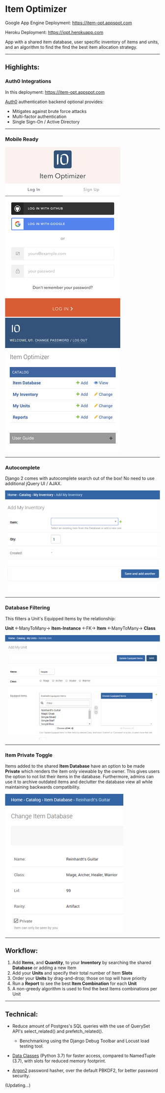 # Item Optimizer

Google App Engine Deployment: https://item-opt.appspot.com

Heroku Deployment: https://iopt.herokuapp.com

App with a shared item database, user specific inventory of items and units, and an algorithm to find the find the best item allocation strategy.

---

## Highlights:

### Auth0 Integrations

In this deployment: https://item-opt.appspot.com

[Auth0](https://auth0.com) authentication backend optional provides:

- Mitigates against brute force attacks
- Multi-factor authentication
- Single Sign-On / Active Directory

---

### Mobile Ready

![](img/Mobile-Auth0-Login.png "Mobile Auth0 Login") ![](img/Mobile-Main.png "Mobile Main")

---

### Autocomplete

Django 2 comes with autocomplete search out of the box! No need to use additional jQuery UI / AJAX.

![](img/item-autocomplete.gif "Item Autocomplete")

---

### Database Filtering

This filters a Unit's Equipped Items by the relationship:

**Unit** <-ManyToMany-> **Item-Instance** <-FK-> **Item** <-ManyToMany-> **Class**

![](img/unit-item-filter.gif "Unit Item Filter")

---

### Item Private Toggle

Items added to the shared **Item Database** have an option to be made **Private** which renders the item only viewable by the owner. This gives users the option to not list their items in the database. Furthermore, admins can use it to archive outdated items and declutter the database view all while maintaining backwards compatibility.

![](img/item-private.png "Item Private Mode")

---

## Workflow:

1. Add **Items**, and <b>Quantity</b>, to your <b>Inventory</b> by searching the shared <b>Database</b> or adding a new Item
   <li>Add your <b>Units</b> and specify their total number of Item <b>Slots</b> </li>
   <li>Order your <b>Units</b> by drag-and-drop; those on top will have priority</li>
   <li>Run a <b>Report</b> to see the best <b>Item Combination</b> for each <b>Unit</b></li>
   <li>A non-greedy algorithm is used to find the best Items combinations per Unit </li>

---

## Technical:

- Reduce amount of Postgres's SQL queries with the use of QuerySet API's select_related() and prefetch_related().

  - Benchmarking using the Django Debug Toolbar and Locust load testing tool.

- [Data Classes](https://www.youtube.com/watch?v=T-TwcmT6Rcw) (Python 3.7) for faster access, compared to NamedTuple (3.7), with slots for reduced memory footprint.

- [Argon2](https://github.com/p-h-c/phc-winner-argon2) password hasher, over the default PBKDF2, for better password security.

(Updating...)
